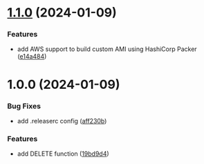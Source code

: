 # [1.1.0](https://github.com/sydrawat01/rest-api/compare/v1.0.0...v1.1.0) (2024-01-09)


### Features

* add AWS support to build custom AMI using HashiCorp Packer ([e14a484](https://github.com/sydrawat01/rest-api/commit/e14a4849932432d08322febc56521bca8304b146))

# 1.0.0 (2024-01-09)


### Bug Fixes

* add .releaserc config ([aff230b](https://github.com/sydrawat01/rest-api/commit/aff230ba30f19a70528c0b079f8557312ed63d05))


### Features

* add DELETE function ([19bd9d4](https://github.com/sydrawat01/rest-api/commit/19bd9d46a27752cb246086427136757a27db529a))
